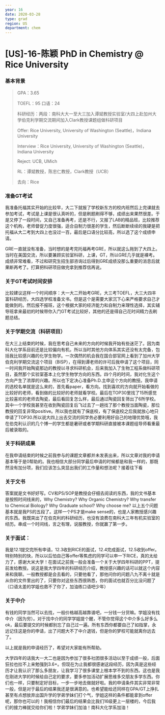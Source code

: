 ```yaml
---
year: 16
date: 2020-03-28
type: grad
region: US
department: chem
---
```


# [US]-16-陈颖 PhD in Chemistry @ Rice University

### 基本背景

> GPA：3.65
>
> TOEFL：95 口语：24
>
> 科研经历：两段：南科大大一至大三加入谭斌教授实验室/大四上赴加州大学伯克利学期交流期间加入Clark教授课题组做科研项目
>
> Offer: Rice University, University of Washington (Seattle)，Indiana University
>
> Interview：Rice University, University of Washington (Seattle)，Indiana University
>
> Reject: UCB, UMich
>
> RL：谭斌教授，陈忠仁教授，Clark教授（UCB）
>
> 去向：Rice

### 准备GT考试

我准备托福其实开始的比较早，大二下就报了学校新东方的校内班然后上完课就去参加考试，考试是上课是很认真听的，但是刷题刷得不够，成绩出来果然很差。于是又停了一段时间，又自己准备再考，还是不行，又报了LAB的精品班，比较推荐这个机构，老师督促力度很强，适合自制力很差的学生，然后断断续续的我硬是把托福从大二考到大四上也没过一百，最后是口语分比较高，所以选了这个成绩申请。

GRE一直就没有准备，当时想的是考完托福再考GRE，所以就这么拖到了大四上。当时在美国交流，所以要兼顾实验室科研，上课，GT，所以GRE几乎就是裸考。成绩非常难看，不过和研究生招生部咨询过后得到GRE成绩没那么重要的消息后就果断再考了。打算把科研项目做完拿到推荐信再说。

### 关于GT考试时间安排

比较建议这样一个时间顺序：大一大二开始考GRE，大三考TOEFL，大三大四丰富科研经历，大四选学校准备文书。但是这个是需要大家沉下心来严格要求自己才能做到的。然后报不报班，这个根据大家的经济能力和自制力来理性选择，其实辅导班拿来最初的时候带你入门GT考试比较好，其他的还是得自己花时间精力去刷题总结。

### 关于学期交流（科研项目）

在大三上结束的时候，我在思考自己未来的方向的时候我开始有些迷茫了。因为南科大化学系目前还是比较偏向有机，所以当时其他方向体系其实还没有太完备，包括我比较感兴趣的化学生物学。一次偶然的机会我在国合部官网上看到了加州大学伯克利学期交流这个项目（BISP），在得到谭老师的许可后我申请了这个项目，同一时间我开始陶瓷那边的教授以寻求科研机会，后来我加入了生物工程系做科研项目，虽然那个实验室基本上化学生物学方向的东西。四个月的时间，我对化生这个方向产生了浓厚的兴趣。所以也下定决心准备Ph.D.主申这个方向的教授。我申请的选校名单就是这么来的，首先看paper，看方向。找到喜欢的方向就开始看做的比较好的老师，看到做的比较好的老师就看学校。最后在TOP30里找了15所感觉比较喜欢的老师去陶瓷，最后看回复怎么样，最后通过陶瓷回复筛出了6所学校。其中一个学校我甚至在收到陶瓷回复后飞过去了一趟找了那个教授当面陶瓷，那位教授的回复非常positive。所以我也就有了保底校，有了保底校之后我就放心地只申请了TOP30.所以说大四上出去交流的同学务必要利用好自己的地理优势哦，我在伯克利认识的几个博一的学生都是暑研或者学期科研直接被本课题组导师看重最后被录取的。

### 关于科研成果

在我申请结束的时候之前我参与的课题文章都并未发表出来，所以文章对我的申请基本等于是0帮助的。我也相信大部分同学最后申请的时候都是和我一样的，那既然没有加分项，我们应该怎么突显出我们的工作量和想法呢？接着往下看

### 关于文书

答案就是文书好好写。CV和PS/SOP是教授会仔细去阅读的东西，我的文书基本是按照时间线来的，Why Chemistry? Why Organic Chemistry? Why transfer to Chemical Biology? Why Graduate school? Why choose me? 以上五个问题基本就是我PS的五段了。这样一个PS才是make sense的，也是人家教授感兴趣的东西。我既突出了在伯克利的科研经历，也没有浪费在南科大三年有机实验室的经历。串成一个时间线，言之有理，说服教授，你就赢了第一步。

### 关于面试：

我是12.1提交完所有申请，12.3收到RICE的面试，12.4完成面试，12.5收到offer。特别特别的快，所以以后怕自己等offer等焦虑的同学可以申一下RICE，真的太给力了，感谢大米大学！在面试之前我一般会准备一个关于大学四年科研的PPT，提前发给教授。说这是我大学四年的科研经历介绍，教授感兴趣的话可以就这个内容来和我聊。一般教授都是会去看的，只要他看了，那他问你的问题八九不离十就是从你的文件里出的了，只要你对这些东西很熟悉，你的面试也就百分比没问题了（口语太差的学姐也救不了你了，加油练口语吧少年）

### 关于中介

有钱的同学当然可以去找，一般价格越高越靠谱吧，一分钱一分货嘛。学姐没有找中介（因为穷）。对于找中介的同学学姐提个醒，不管你觉得这个中介多么好多么ok，最后要提交的时候都别忘了自己过一遍。所有东西你都要自己了如指掌，永远记住这是你的申请，出了问题大不了中介退钱，但是你的梦校可能就离你远去了。

以上就是我的申请经历了，希望对大家能有所帮助。

大学四年的话我大一大二也是因为参加了很多社团很多活动以至于成绩一般，后面狂拉也拉不上来勉强到3.6+。但现在为止我都很感谢这段经历，因为真是这些经历才让我认识了那么多朋友，让我学习了很多课堂上根本学不到的东西。这也是我在刚进大学的时候给自己定的要求，要多参加活动扩展思维多交朋友多学东西。你们也一样，只要制定好目标，一步一步地去做就好啦。我的申请条件其实非常非常一般，但是对于最后的结果我还是很满意的。也希望能给还同样在GPA/GT上挣扎甚至有点想放弃出国升学的学弟学妹们打个气，学姐这样的条件都能拿到offer呢，那你也可以的！我相信你们最后的结果会比我们16级更上一层楼的，今后我们的接力棒就交给你们啦！学弟学妹们加油！南科大化学系加油！
